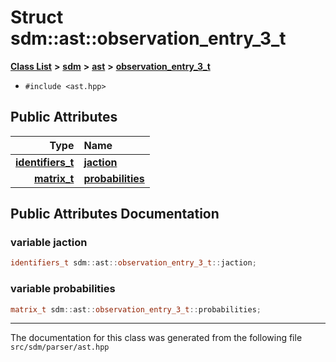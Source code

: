 
# Struct sdm::ast::observation\_entry\_3\_t

<link rel="stylesheet" href="https://cdnjs.cloudflare.com/ajax/libs/KaTeX/0.5.1/katex.min.css">
<link rel="stylesheet" href="https://cdn.jsdelivr.net/github-markdown-css/2.2.1/github-markdown.css"/>



[**Class List**](annotated.md) **>** [**sdm**](namespacesdm.md) **>** [**ast**](namespacesdm_1_1ast.md) **>** [**observation\_entry\_3\_t**](structsdm_1_1ast_1_1observation__entry__3__t.md)





* `#include <ast.hpp>`













## Public Attributes

| Type | Name |
| ---: | :--- |
|  [**identifiers\_t**](namespacesdm_1_1ast.md#typedef-identifiers-t) | [**jaction**](structsdm_1_1ast_1_1observation__entry__3__t.md#variable-jaction)  <br> |
|  [**matrix\_t**](structsdm_1_1ast_1_1matrix__t.md) | [**probabilities**](structsdm_1_1ast_1_1observation__entry__3__t.md#variable-probabilities)  <br> |










## Public Attributes Documentation


### variable jaction 


```cpp
identifiers_t sdm::ast::observation_entry_3_t::jaction;
```



### variable probabilities 


```cpp
matrix_t sdm::ast::observation_entry_3_t::probabilities;
```



------------------------------
The documentation for this class was generated from the following file `src/sdm/parser/ast.hpp`